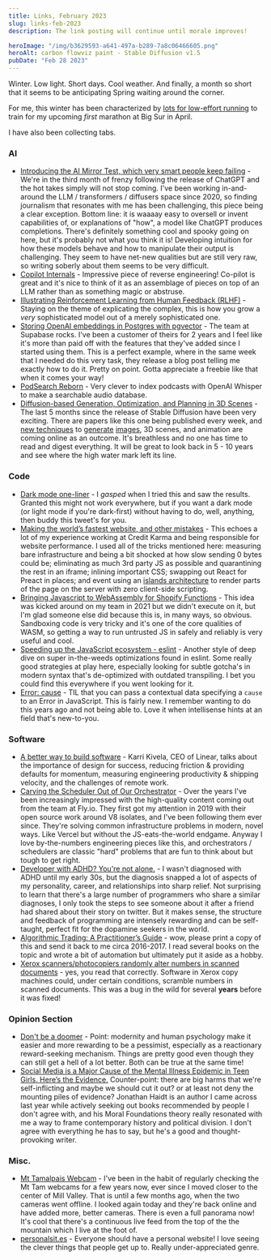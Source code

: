 ```yaml
---
title: Links, February 2023
slug: links-feb-2023
description: The link posting will continue until morale improves!

heroImage: "/img/b3629593-a641-497a-b289-7a8c06466605.png"
heroAlt: carbon flowviz paint - Stable Diffusion v1.5
pubDate: "Feb 28 2023"
---
```


Winter. Low light. Short days. Cool weather. And finally, a month so short that it seems to be anticipating Spring waiting around the corner.

For me, this winter has been characterized by [lots for low-effort running](https://www.strava.com/athletes/3256286) to train for my upcoming _first_ marathon at Big Sur in April.

I have also been collecting tabs.

### AI
- [Introducing the AI Mirror Test, which very smart people keep failing](https://www.theverge.com/23604075/ai-chatbots-bing-chatgpt-intelligent-sentient-mirror-test) - We're in the third month of frenzy following the release of ChatGPT and the hot takes simply will not stop coming. I've been working in-and-around the LLM / transformers / diffusers space since 2020, so finding journalism that resonates with me has been challenging, this piece being a clear exception. Bottom line: it is waaaay easy to oversell or invent capabilities of, or explanations of "how", a model like ChatGPT produces completions. There's definitely something cool and spooky going on here, but it's probably not what you think it is! Developing intuition for how these models behave and how to manipulate their output is challenging. They seem to have net-new qualities but are still very raw, so writing soberly about them seems to be very difficult.
- [Copilot Internals](https://thakkarparth007.github.io/copilot-explorer/posts/copilot-internals.html) - Impressive piece of reverse engineering! Co-pilot is great and it's nice to think of it as an assemblage of pieces on top of an LLM rather than as something magic or abstruse.
- [Illustrating Reinforcement Learning from Human Feedback (RLHF)](https://huggingface.co/blog/rlhf) - Staying on the theme of explicating the complex, this is how you grow a _very_ sophisticated model out of a merely sophisticated one.
- [Storing OpenAI embeddings in Postgres with pgvector](https://supabase.com/blog/openai-embeddings-postgres-vector) - The team at Supabase rocks. I've been a customer of theirs for 2 years and I feel like it's more than paid off with the features that they've added since I started using them. This is a perfect example, where in the same week that I needed do this very task, they release a blog post telling me exactly how to do it. Pretty on point. Gotta appreciate a freebie like that when it comes your way!
- [PodSearch Reborn](https://www.david-smith.org/blog/2023/02/02/podsearch-reborn/) - Very clever to index podcasts with OpenAI Whisper to make a searchable audio database. 
- [Diffusion-based Generation, Optimization, and Planning in 3D Scenes](https://arxiv.org/abs/2301.06015) - The last 5 months since the release of Stable Diffusion have been very exciting. There are papers like this one being published every week, and [new techniques](https://huggingface.co/spaces/kadirnar/stable-diffusion-2-infinite-zoom-out) to [generate](https://huggingface.co/spaces/akhaliq/Analog-Diffusion) [images](https://huggingface.co/lllyasviel/ControlNet), 3D scenes, and animation are coming online as an outcome. It's breathless and no one has time to read and digest everything. It will be great to look back in 5 - 10 years and see where the high water mark left its line.


### Code

- [Dark mode one-liner](https://twitter.com/flaviocopes/status/1627609246014619649) - I _gasped_ when I tried this and saw the results. Granted this might not work everywhere, but if you want a dark mode (or light mode if you're dark-first) without having to do, well, anything, then buddy this tweet's for you.
- [Making the world’s fastest website, and other mistakes](https://dev.to/tigt/making-the-worlds-fastest-website-and-other-mistakes-56na) - This echoes a lot of my experience working at Credit Karma and being responsible for website performance. I used all of the tricks mentioned here: measuring bare infrastructure and being a bit shocked at how slow sending 0 bytes could be; eliminating as much 3rd party JS as possible and quarantining the rest in an iframe; inlining important CSS; swapping out React for Preact in places; and event using an [islands architecture](https://jasonformat.com/islands-architecture/) to render parts of the page on the server with zero client-side scripting.
- [Bringing Javascript to WebAssembly for Shopify Functions](https://shopify.engineering/javascript-in-webassembly-for-shopify-functions) - This idea was kicked around on my team in 2021 but we didn't execute on it, but I'm glad someone else did because this is, in many ways, so obvious. Sandboxing code is very tricky and it's one of the core qualities of WASM, so getting a way to run untrusted JS in safely and reliably is very useful and cool.
- [Speeding up the JavaScript ecosystem - eslint](https://marvinh.dev/blog/speeding-up-javascript-ecosystem-part-3/) - Another style of deep dive on super in-the-weeds optimizations found in eslint. Some really good strategies at play here, especially looking for subtle gotcha's in modern syntax that's de-optimized with outdated transpiling. I bet you could find this everywhere if you went looking for it.
- [Error: cause](https://developer.mozilla.org/en-US/docs/Web/JavaScript/Reference/Global_Objects/Error/cause) - TIL that you can pass a contextual data specifying a `cause` to an Error in JavaScript. This is fairly new. I remember wanting to do this years ago and not being able to. Love it when intellisense hints at an field that's new-to-you.

### Software

- [A better way to build software](https://sarharibhakti.substack.com/p/a-better-way-to-build-software) - Karri Kivela, CEO of Linear, talks about the importance of design for success, reducing friction & providing defaults for momentum, measuring engineering productivity & shipping velocity, and the challenges of remote work.
- [Carving the Scheduler Out of Our Orchestrator](https://fly.io/blog/carving-the-scheduler-out-of-our-orchestrator/) - Over the years I've been increasingly impressed with the high-quality content coming out from the team at Fly.io. They first got my attention in 2019 with their open source work around V8 isolates, and I've been following them ever since. They're solving common infrastructure problems in modern, novel ways. Like Vercel but without the JS-eats-the-world endgame. Anyway I love by-the-numbers engineering pieces like this, and orchestrators / schedulers are classic "hard" problems that are fun to think about but tough to get right.
- [Developer with ADHD? You're not alone.](https://stackoverflow.blog/2023/02/19/developer-with-adhd-youre-not-alone/) - I wasn't diagnosed with ADHD until my early 30s, but the diagnosis snapped a lot of aspects of my personality, career, and relationships into sharp relief. Not surprising to learn that there's a large number of programmers who share a similar diagnoses, I only took the steps to see someone about it after a friend had shared about their story on twitter. But it makes sense, the structure and feedback of programming are intensely rewarding and can be self-taught, perfect fit for the dopamine seekers in the world.
- [Algorithmic Trading: A Practitioner’s Guide](https://henrikwarne.com/2023/02/12/algorithmic-trading-a-practitioners-guide/) - wow, please print a copy of this and send it back to me circa 2016-2017. I read several books on the topic and wrote a bit of automation but ultimately put it aside as a hobby.
- [Xerox scanners/photocopiers randomly alter numbers in scanned documents](http://www.dkriesel.com/en/blog/2013/0802_xerox-workcentres_are_switching_written_numbers_when_scanning) - yes, you read that correctly. Software in Xerox copy machines could, under certain conditions, scramble numbers in scanned documents. This was a bug in the wild for several **years** before it was fixed!


### Opinion Section

- [Don't be a doomer](https://noahpinion.substack.com/p/dont-be-a-doomer) - Point: modernity and human psychology make it easier and more rewarding to be a pessimist, especially as a reactionary reward-seeking mechanism. Things are pretty good even though they can still get a hell of a lot better. Both can be true at the same time!
- [Social Media is a Major Cause of the Mental Illness Epidemic in Teen Girls. Here’s the Evidence.](https://jonathanhaidt.substack.com/p/social-media-mental-illness-epidemic) Counter-point: there are big harms that we're self-inflicting and maybe we should cut it out? or at least not deny the mounting piles of evidence? Jonathan Haidt is an author I came across last year while actively seeking out books recommended by people I don't agree with, and his Moral Foundations theory really resonated with me a way to frame contemporary history and political division. I don't agree with everything he has to say, but he's a good and thought-provoking writer.


### Misc.

- [Mt Tamalpais Webcam](https://alertca.live/cam-console/2192) - I've been in the habit of regularly checking the Mt Tam webcams for a few years now, ever since I moved closer to the center of Mill Valley. That is until a few months ago, when the two cameras went offline. I looked again today and they're back online and have added more, better cameras. There is even a full panorama now! It's cool that there's a continuous live feed from the top of the the mountain which I live at the foot of.
- [personalsit.es](https://personalsit.es/) - Everyone should have a personal website! I love seeing the clever things that people get up to. Really under-appreciated genre.